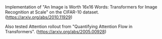 Implementation of "An Image is Worth 16x16 Words: Transformers for Image Recognition at Scale" on the CIFAR-10 dataset. (https://arxiv.org/abs/2010.11929)

Also tested Attention rollout from "Quantifying Attention Flow in Transformers". (https://arxiv.org/abs/2005.00928)
